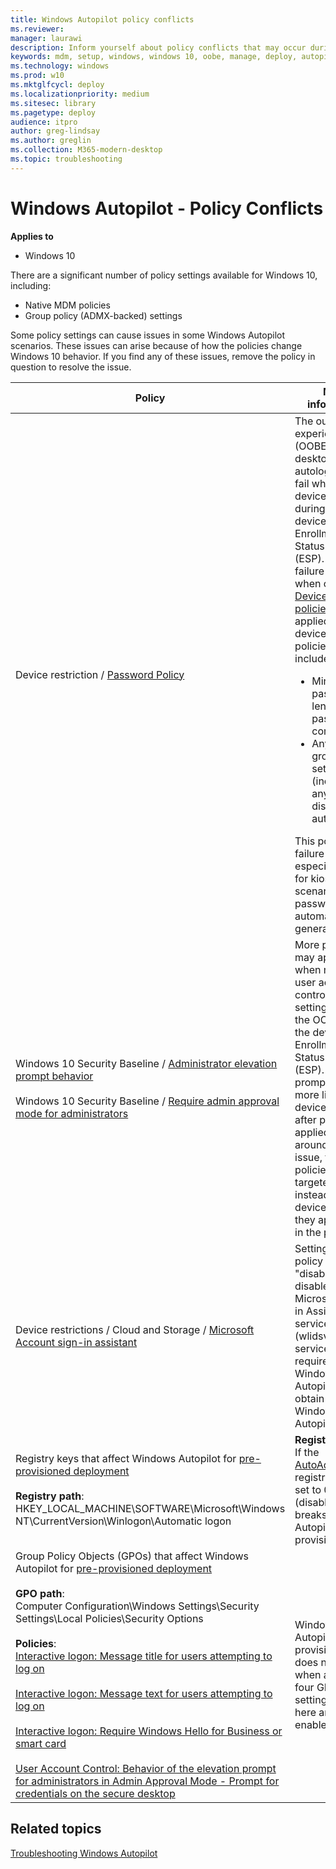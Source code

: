 ```yaml
---
title: Windows Autopilot policy conflicts
ms.reviewer: 
manager: laurawi
description: Inform yourself about policy conflicts that may occur during Windows Autopilot deployment.
keywords: mdm, setup, windows, windows 10, oobe, manage, deploy, autopilot, ztd, zero-touch, partner, msfb, intune
ms.technology: windows
ms.prod: w10
ms.mktglfcycl: deploy
ms.localizationpriority: medium
ms.sitesec: library
ms.pagetype: deploy
audience: itpro
author: greg-lindsay
ms.author: greglin
ms.collection: M365-modern-desktop
ms.topic: troubleshooting
---
```



# Windows Autopilot - Policy Conflicts

**Applies to**

- Windows 10

There are a significant number of policy settings available for Windows 10, including:
- Native MDM policies
- Group policy (ADMX-backed) settings

Some policy settings can cause issues in some Windows Autopilot scenarios. These issues can arise because of how the policies change Windows 10 behavior. If you find any of these issues, remove the policy in question to resolve the issue.

| Policy | More information |
|-------|---------------|
|Device restriction / <a href="https://docs.microsoft.com/windows/client-management/mdm/devicelock-csp">Password Policy</a> | The out-of-box experience (OOBE) or user desktop autologon can fail when a device reboots during the device Enrollment Status Page (ESP). This failure can occur when certain <a href="https://docs.microsoft.com/windows/client-management/mdm/policy-csp-devicelock">DeviceLock policies</a> are applied to a device. Such policies can include:<ul><li>Minimum password length and password complexity</li><li>Any similar group policy settings (including any that disable autologon)</li></ul>This possible failure is especially true for kiosk scenarios where passwords are automatically generated. |
| Windows 10 Security Baseline / <a href="/windows/client-management/mdm/policy-csp-localpoliciessecurityoptions">Administrator elevation prompt behavior</a><br><br>Windows 10 Security Baseline / <a href="https://docs.microsoft.com/windows/client-management/mdm/policy-csp-localpoliciessecurityoptions">Require admin approval mode for administrators</a> | More prompts may appear when modifying user account control (UAC) settings during the OOBE using the device Enrollment Status Page (ESP). Increased prompts are more likely if the device reboots after policies are applied. To work around this issue, the policies can be targeted to users instead of devices so that they apply later in the process. |
| Device restrictions / Cloud and Storage / <a href="https://docs.microsoft.com/mem/intune/configuration/device-restrictions-windows-10#cloud-and-storage">Microsoft Account sign-in assistant</a> | Setting this policy to "disabled" will disable the Microsoft Sign-in Assistant service (wlidsvc). This service is required by Windows Autopilot to obtain the Windows Autopilot profile. |
| Registry keys that affect Windows Autopilot for <a href="pre-provision.md">pre-provisioned deployment</a><br><br><b>Registry path</b>:<br>HKEY_LOCAL_MACHINE\SOFTWARE\Microsoft\Windows NT\CurrentVersion\Winlogon\Automatic logon | <b>Registry key</b>:<br>If the <a href="https://support.microsoft.com/help/324737/how-to-turn-on-automatic-logon-in-windows">AutoAdminLogon</a> registry key is set to 0 (disabled), this breaks Windows Autopilot pre-provisioning. |
| Group Policy Objects (GPOs) that affect Windows Autopilot for <a href="pre-provision.md">pre-provisioned deployment</a><br><br><b>GPO path</b>: <br>Computer Configuration\Windows Settings\Security Settings\Local Policies\Security Options<br><br><b>Policies</b>:<br><a href="https://docs.microsoft.com/windows/security/threat-protection/security-policy-settings/interactive-logon-message-title-for-users-attempting-to-log-on">Interactive logon: Message title for users attempting to log on</a><br><br><a href="https://docs.microsoft.com/windows/security/threat-protection/security-policy-settings/interactive-logon-message-text-for-users-attempting-to-log-on">Interactive logon: Message text for users attempting to log on</a><br><br><a href="https://docs.microsoft.com/windows/security/threat-protection/security-policy-settings/interactive-logon-require-smart-card">Interactive logon: Require Windows Hello for Business or smart card</a><br><br><a href="https://docs.microsoft.com/windows/security/threat-protection/security-policy-settings/user-account-control-behavior-of-the-elevation-prompt-for-administrators-in-admin-approval-mode">User Account Control: Behavior of the elevation prompt for administrators in Admin Approval Mode - Prompt for credentials on the secure desktop</a> | Windows Autopilot pre-provisioning does not work when any of the four GPO policy settings listed here are enabled. |

## Related topics

[Troubleshooting Windows Autopilot](troubleshooting.md)
